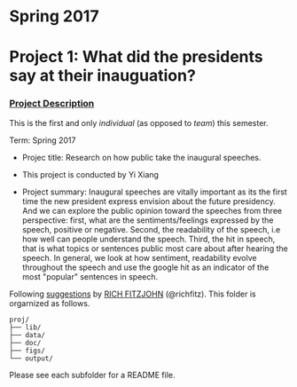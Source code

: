 ﻿# Spring 2017
# Project 1: What did the presidents say at their inauguation?

### [Project Description](doc/)
This is the first and only *individual* (as opposed to *team*) this semester. 

Term: Spring 2017

+ Projec title: Research on how public take the inaugural speeches.
+ This project is conducted by Yi Xiang

+ Project summary: Inaugural speeches are vitally important as its the first time the new president express envision about the future presidency. And we can explore the public opinion toward the speeches from three perspective: first, what are the sentiments/feelings expressed by the speech, positive or negative. Second, the readability of the speech, i.e how well can people understand the speech. Third, the hit in speech, that is what topics or sentences public most care about after hearing the speech. In general, we look at how sentiment, readability evolve throughout the speech and use the google hit as an indicator of the most "popular" sentences in speech.

Following [suggestions](http://nicercode.github.io/blog/2013-04-05-projects/) by [RICH FITZJOHN](http://nicercode.github.io/about/#Team) (@richfitz). This folder is orgarnized as follows.

```
proj/
├── lib/
├── data/
├── doc/
├── figs/
└── output/
```

Please see each subfolder for a README file.
